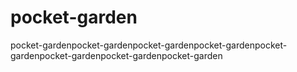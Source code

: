 # pocket-garden
pocket-gardenpocket-gardenpocket-gardenpocket-gardenpocket-gardenpocket-gardenpocket-gardenpocket-garden
